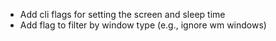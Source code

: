 - Add cli flags for setting the screen and sleep time
- Add flag to filter by window type (e.g., ignore wm windows)
